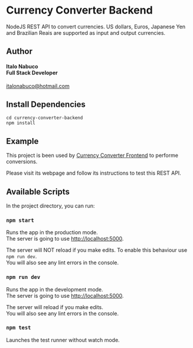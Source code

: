 # Currency Converter Backend

NodeJS REST API to convert currencies. US dollars, Euros, Japanese Yen and Brazilian Reais are supported as input and output currencies.

## Author

#### Italo Nabuco<br>Full Stack Developer<br>
italonabuco@hotmail.com<br>

## Install Dependencies
```shell\
cd currency-converter-backend
npm install
```

## Example

This project is been used by [Currency Converter Frontend](https://github.com/italonabuco/currency-converter-frontend) to performe conversions.

Please visit its webpage and follow its instructions to test this REST API.

## Available Scripts

In the project directory, you can run:

### `npm start`

Runs the app in the production mode.\
The server is going to use [http://localhost:5000](http://localhost:5000).

The server will NOT reload if you make edits. To enable this behaviour use `npm run dev`.\
You will also see any lint errors in the console.

### `npm run dev`

Runs the app in the development mode.\
The server is going to use [http://localhost:5000](http://localhost:5000).

The server will reload if you make edits.\
You will also see any lint errors in the console.

### `npm test`

Launches the test runner without watch mode.
